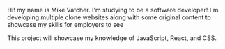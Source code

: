 Hi! my name is Mike Vatcher.
I'm studying to be a software developer!
I'm developing multiple clone websites along with some original 
content to showcase my skills for employers to see

This project will showcase my knowledge of JavaScript, React, and CSS.
